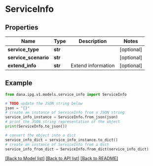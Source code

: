 # ServiceInfo


## Properties

Name | Type | Description | Notes
------------ | ------------- | ------------- | -------------
**service_type** | **str** |  | [optional] 
**service_scenario** | **str** |  | [optional] 
**extend_info** | **str** | Extend information | [optional] 

## Example

```python
from dana.ipg.v1.models.service_info import ServiceInfo

# TODO update the JSON string below
json = "{}"
# create an instance of ServiceInfo from a JSON string
service_info_instance = ServiceInfo.from_json(json)
# print the JSON string representation of the object
print(ServiceInfo.to_json())

# convert the object into a dict
service_info_dict = service_info_instance.to_dict()
# create an instance of ServiceInfo from a dict
service_info_from_dict = ServiceInfo.from_dict(service_info_dict)
```
[[Back to Model list]](../README.md#documentation-for-models) [[Back to API list]](../README.md#documentation-for-api-endpoints) [[Back to README]](../README.md)


